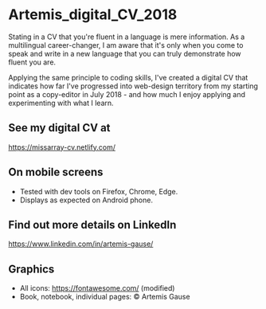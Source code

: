 # Artemis_digital_CV_2018
Stating in a CV that you're fluent in a language is mere information. As a multilingual career-changer, I am aware that it's only when you come to speak and write in a new language that you can truly demonstrate how fluent you are. 

Applying the same principle to coding skills, I've created a digital CV that indicates how far I've progressed into web-design territory from my starting point as a copy-editor in July 2018 - and how much I enjoy applying and experimenting with what I learn.

## See my digital CV at
https://missarray-cv.netlify.com/

## On mobile screens
* Tested with dev tools on Firefox, Chrome, Edge.
* Displays as expected on Android phone.

## Find out more details on LinkedIn
https://www.linkedin.com/in/artemis-gause/

## Graphics
* All icons: https://fontawesome.com/  (modified)
* Book, notebook, individual pages: © Artemis Gause
